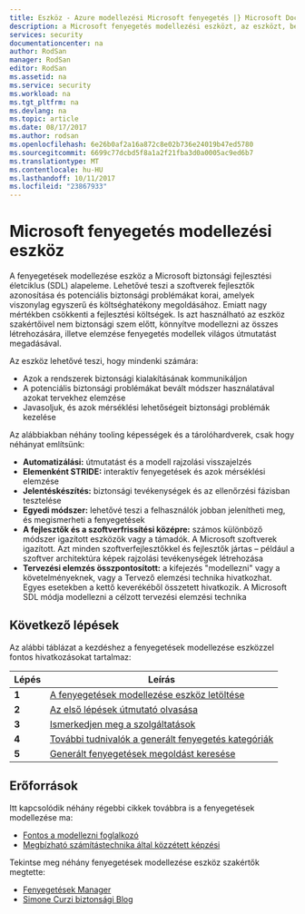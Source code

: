 ```yaml
---
title: Eszköz - Azure modellezési Microsoft fenyegetés |} Microsoft Docs
description: a Microsoft fenyegetés modellezési eszközt, az eszközt, beleértve a fenyegetések modellezése folyamat első lépések vonatkozó információkat tartalmazó főoldala
services: security
documentationcenter: na
author: RodSan
manager: RodSan
editor: RodSan
ms.assetid: na
ms.service: security
ms.workload: na
ms.tgt_pltfrm: na
ms.devlang: na
ms.topic: article
ms.date: 08/17/2017
ms.author: rodsan
ms.openlocfilehash: 6e26b0af2a16a872c8e02b736e24019b47ed5780
ms.sourcegitcommit: 6699c77dcbd5f8a1a2f21fba3d0a0005ac9ed6b7
ms.translationtype: MT
ms.contentlocale: hu-HU
ms.lasthandoff: 10/11/2017
ms.locfileid: "23867933"
---
```

# <a name="microsoft-threat-modeling-tool"></a>Microsoft fenyegetés modellezési eszköz

A fenyegetések modellezése eszköz a Microsoft biztonsági fejlesztési életciklus (SDL) alapeleme. Lehetővé teszi a szoftverek fejlesztők azonosítása és potenciális biztonsági problémákat korai, amelyek viszonylag egyszerű és költséghatékony megoldásához. Emiatt nagy mértékben csökkenti a fejlesztési költségek. Is azt használható az eszköz szakértőivel nem biztonsági szem előtt, könnyítve modellezni az összes létrehozására, illetve elemzése fenyegetés modellek világos útmutatást megadásával. 

Az eszköz lehetővé teszi, hogy mindenki számára:

* Azok a rendszerek biztonsági kialakításának kommunikáljon
* A potenciális biztonsági problémákat bevált módszer használatával azokat tervekhez elemzése
* Javasoljuk, és azok mérséklési lehetőségeit biztonsági problémák kezelése

Az alábbiakban néhány tooling képességek és a tárolóhardverek, csak hogy néhányat említsünk:

* **Automatizálási:** útmutatást és a modell rajzolási visszajelzés
* **Elemenként STRIDE:** interaktív fenyegetések és azok mérséklési elemzése
* **Jelentéskészítés:** biztonsági tevékenységek és az ellenőrzési fázisban tesztelése
* **Egyedi módszer:** lehetővé teszi a felhasználók jobban jelenítheti meg, és megismerheti a fenyegetések
* **A fejlesztők és a szoftverfrissítési középre:** számos különböző módszer igazított eszközök vagy a támadók. A Microsoft szoftverek igazított. Azt minden szoftverfejlesztőkkel és fejlesztők jártas – például a szoftver architektúra képek rajzolási tevékenységek létrehozása
* **Tervezési elemzés összpontosított:** a kifejezés "modellezni" vagy a követelményeknek, vagy a Tervező elemzési technika hivatkozhat. Egyes esetekben a kettő keverékéből összetett hivatkozik. A Microsoft SDL módja modellezni a célzott tervezési elemzési technika

## <a name="next-steps"></a>Következő lépések

Az alábbi táblázat a kezdéshez a fenyegetések modellezése eszközzel fontos hivatkozásokat tartalmaz:

| Lépés  | Leírás                                                                                   |
| ----- | --------------------------------------------------------------------------------------------- |
| **1** | [A fenyegetések modellezése eszköz letöltése](https://aka.ms/tmtpreview)                                |
| **2** | [Az első lépések útmutató olvasása](./azure-security-threat-modeling-tool-getting-started.md)    |
| **3** | [Ismerkedjen meg a szolgáltatások](./azure-security-threat-modeling-tool-feature-overview.md)   |
| **4** | [További tudnivalók a generált fenyegetés kategóriák](./azure-security-threat-modeling-tool-threats.md)   |
| **5** | [Generált fenyegetések megoldást keresése](./azure-security-threat-modeling-tool-mitigations.md) |

## <a name="resources"></a>Erőforrások

Itt kapcsolódik néhány régebbi cikkek továbbra is a fenyegetések modellezése ma:

* [Fontos a modellezni foglalkozó](https://msdn.microsoft.com/magazine/dd347831.aspx)
* [Megbízható számítástechnika által közzétett képzési](https://www.microsoft.com/download/details.aspx?id=16420)

Tekintse meg néhány fenyegetések modellezése eszköz szakértők megtette:

* [Fenyegetések Manager](https://simoneonsecurity.com/threatsmanagersetup-v1-5-10/)
* [Simone Curzi biztonsági Blog](https://simoneonsecurity.com/)